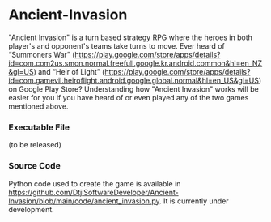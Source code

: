 # Ancient-Invasion
"Ancient Invasion" is a turn based strategy RPG where the heroes in both player's and opponent's teams take turns to move. Ever heard of “Summoners War” 
(https://play.google.com/store/apps/details?id=com.com2us.smon.normal.freefull.google.kr.android.common&hl=en_NZ&gl=US) and “Heir of Light” 
(https://play.google.com/store/apps/details?id=com.gamevil.heiroflight.android.google.global.normal&hl=en_US&gl=US) on Google Play Store? 
Understanding how "Ancient Invasion" works will be easier for you if you have heard of or even played any of the two games mentioned above.

### Executable File

(to be released)

### Source Code

Python code used to create the game is available in https://github.com/DtjiSoftwareDeveloper/Ancient-Invasion/blob/main/code/ancient_invasion.py.
It is currently under development.
